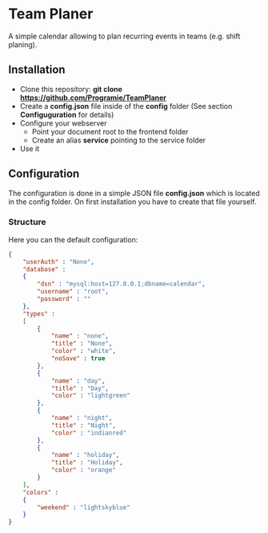 # Team Planer

A simple calendar allowing to plan recurring events in teams (e.g. shift planing).

## Installation

   * Clone this repository: **git clone https://github.com/Programie/TeamPlaner**
   * Create a **config.json** file inside of the **config** folder (See section **Configuguration** for details)
   * Configure your webserver
      * Point your document root to the frontend folder
      * Create an alias **service** pointing to the service folder
   * Use it

## Configuration

The configuration is done in a simple JSON file **config.json** which is located in the config folder. On first installation you have to create that file yourself.

### Structure

Here you can the default configuration:

```json
{
	"userAuth" : "None",
	"database" :
	{
		"dsn" : "mysql:host=127.0.0.1;dbname=calendar",
		"username" : "root",
		"password" : ""
	},
	"types" :
	[
		{
			"name" : "none",
			"title" : "None",
			"color" : "white",
			"noSave" : true
		},
		{
			"name" : "day",
			"title" : "Day",
			"color" : "lightgreen"
		},
		{
			"name" : "night",
			"title" : "Night",
			"color" : "indianred"
		},
		{
			"name" : "holiday",
			"title" : "Holiday",
			"color" : "orange"
		}
	],
	"colors" :
	{
		"weekend" : "lightskyblue"
	}
}
```
